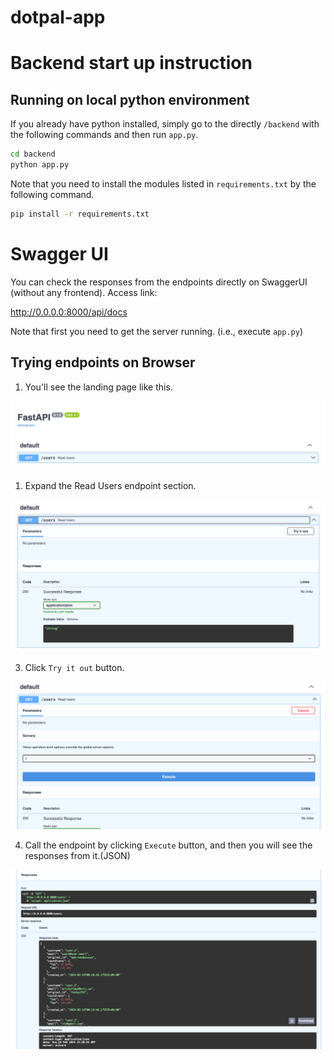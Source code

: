 # dotpal-app

# Backend start up instruction

## Running on local python environment
If you already have python installed, simply go to the directly `/backend` with the following commands and then run `app.py`. 

```bash
cd backend
python app.py
```

Note that you need to install the modules listed in `requirements.txt` by the following command. 

```bash
pip install -r requirements.txt
```

# Swagger UI
You can check the responses from the endpoints directly on SwaggerUI (without any frontend).
Access link:

<a>http://0.0.0.0:8000/api/docs</a>

Note that first you need to get the server running. (i.e., execute `app.py`)

## Trying endpoints on Browser

1. You'll see the landing page like this.

![](images_readme/1.png)

1. Expand the Read Users endpoint section.
   
![](images_readme/2.png)

3. Click `Try it out` button.

![](images_readme/3.png)

4. Call the endpoint by clicking `Execute` button, and then you will see the responses from it.(JSON)
   
![](images_readme/4.png)

